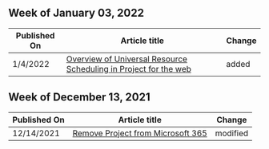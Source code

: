 <!-- This file is generated automatically each week. Changes made to this file will be overwritten.-->




## Week of January 03, 2022


| Published On |Article title | Change |
|------|------------|--------|
| 1/4/2022 | [Overview of Universal Resource Scheduling in Project for the web](/project-for-the-web/overview-universal-resource-scheduling) | added |


## Week of December 13, 2021


| Published On |Article title | Change |
|------|------------|--------|
| 12/14/2021 | [Remove Project from Microsoft 365](/project-for-the-web/remove-roadmap-from-office-365) | modified |

